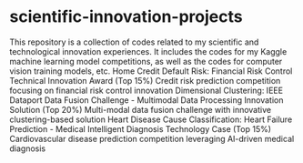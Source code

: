 # scientific-innovation-projects
This repository is a collection of codes related to my scientific and technological innovation experiences. 
It includes the codes for my Kaggle machine learning model competitions, as well as the codes for computer vision training models, etc.
Home Credit Default Risk: Financial Risk Control Technical Innovation Award (Top 15%)
Credit risk prediction competition focusing on financial risk control innovation
Dimensional Clustering: IEEE Dataport Data Fusion Challenge - Multimodal Data Processing Innovation Solution (Top 20%)
Multi-modal data fusion challenge with innovative clustering-based solution
Heart Disease Cause Classification: Heart Failure Prediction - Medical Intelligent Diagnosis Technology Case (Top 15%)
Cardiovascular disease prediction competition leveraging AI-driven medical diagnosis

